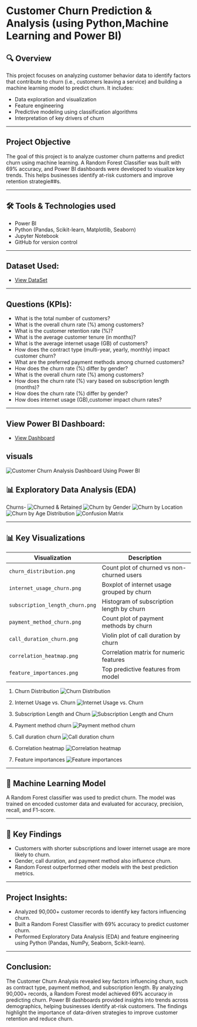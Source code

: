 # Customer Churn Prediction & Analysis (using Python,Machine Learning and Power BI)
## 🔍 Overview
This project focuses on analyzing customer behavior data to identify factors that contribute to churn (i.e., customers leaving a service) and building a machine learning model to predict churn. It includes:
- Data exploration and visualization
- Feature engineering
- Predictive modeling using classification algorithms
- Interpretation of key drivers of churn
---
## Project Objective
The goal of this project is to analyze customer churn patterns and predict churn using machine learning. A Random Forest Classifier was built with 69% accuracy, and Power BI dashboards were developed to visualize key trends. This helps businesses identify at-risk customers and improve retention strategie##s.

---

## 🛠️ Tools & Technologies used
- Power BI
- Python (Pandas, Scikit-learn, Matplotlib, Seaborn)
- Jupyter Notebook
- GitHub for version control

---

## Dataset Used:
- <a href="https://github.com/JEMIMAYUSUF/Customer-churn-analyzing/blob/main/Large_Customer_Churn_Prediction.csv">View DataSet</a>

---

## Questions (KPIs):
- What is the total number of customers? 
- What is the overall churn rate (%) among customers? 
- What is the customer retention rate (%)?
- What is the average customer tenure (in months)? 
- What is the average internet usage (GB) of customers? 
- How does the contract type (multi-year, yearly, monthly) impact customer churn?
- What are the preferred payment methods among churned customers? 
- How does the churn rate (%) differ by gender? 
- What is the overall churn rate (%) among customers? 
- How does the churn rate (%) vary based on subscription length (months)? 
- How does the churn rate (%) differ by gender? 
- How does internet usage (GB),customer impact churn rates?

---

## View Power BI Dashboard:
- <a href="https://github.com/JEMIMAYUSUF/Customer-churn-analyzing/blob/main/Screenshot.png">View Dashboard</a>

## visuals
![Customer Churn Analysis Dashboard Using Power BI](https://github.com/JEMIMAYUSUF/Customer-churn-analyzing/blob/main/Screenshot.png)

## 📊 Exploratory Data Analysis (EDA)

Churns-
![Churned & Retained](https://github.com/JEMIMAYUSUF/Customer-churn-analyzing/blob/main/visual_1.png)
![Churn by Gender](https://github.com/JEMIMAYUSUF/Customer-churn-analyzing/blob/main/visual_2.png)
![Churn by Location](https://github.com/JEMIMAYUSUF/Customer-churn-analyzing/blob/main/visual_3.png)
![Churn by Age Distribution](https://github.com/JEMIMAYUSUF/Customer-churn-analyzing/blob/main/visual_4.png)
![Confusion Matrix](https://github.com/JEMIMAYUSUF/Customer-churn-analyzing/blob/main/visual_5.png)


---

## 📊 Key Visualizations

| Visualization                     | Description                                 |
|----------------------------------|---------------------------------------------|
| `churn_distribution.png`         | Count plot of churned vs non-churned users |
| `internet_usage_churn.png`       | Boxplot of internet usage grouped by churn |
| `subscription_length_churn.png`  | Histogram of subscription length by churn  |
| `payment_method_churn.png`       | Count plot of payment methods by churn     |
| `call_duration_churn.png`        | Violin plot of call duration by churn      |
| `correlation_heatmap.png`        | Correlation matrix for numeric features    |
| `feature_importances.png`        | Top predictive features from model         |

1. Churn Distribution
![Churn Distribution](https://github.com/JEMIMAYUSUF/Customer-churn-analyzing/blob/main/churn_distribution.png)

2. Internet Usage vs. Churn
![Internet Usage vs. Churn](https://github.com/JEMIMAYUSUF/Customer-churn-analyzing/blob/main/internet_usage_churn.png)

3. Subscription Length and Churn
![Subscription Length and Churn](https://github.com/JEMIMAYUSUF/Customer-churn-analyzing/blob/main/subscription_length_churn.png)

4. Payment method churn
![Payment method churn](https://github.com/JEMIMAYUSUF/Customer-churn-analyzing/blob/main/payment_method_churn.png)

5. Call duration churn
![Call duration churn](https://github.com/JEMIMAYUSUF/Customer-churn-analyzing/blob/main/call_duration_churn.png)

6. Correlation heatmap
![Correlation heatmap](https://github.com/JEMIMAYUSUF/Customer-churn-analyzing/blob/main/correlation_heatmap.png)

7. Feature importances
![Feature importances](https://github.com/JEMIMAYUSUF/Customer-churn-analyzing/blob/main/feature_importances.png)

---

## 🤖 Machine Learning Model

A Random Forest classifier was used to predict churn. The model was trained on encoded customer data and evaluated for accuracy, precision, recall, and F1-score.

---

## 📌 Key Findings

- Customers with shorter subscriptions and lower internet usage are more likely to churn.
- Gender, call duration, and payment method also influence churn.
- Random Forest outperformed other models with the best prediction metrics.

---

## Project Insights:
- Analyzed 90,000+ customer records to identify key factors influencing churn.
- Built a Random Forest Classifier with 69% accuracy to predict customer churn.
- Performed Exploratory Data Analysis (EDA) and feature engineering using Python (Pandas, NumPy, Seaborn, Scikit-learn).

---

## Conclusion:
The Customer Churn Analysis revealed key factors influencing churn, such as contract type, payment method, and subscription length. By analyzing 90,000+ records, a Random Forest model     achieved 69% accuracy in predicting churn. Power BI dashboards provided insights into trends across demographics, helping businesses identify at-risk customers. The findings highlight the importance of data-driven strategies to improve customer retention and reduce churn.
